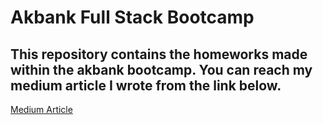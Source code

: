 # Akbank Full Stack Bootcamp

## This repository contains the homeworks made within the akbank bootcamp. You can reach my medium article I wrote from the link below.

[Medium Article](https://turhansel.medium.com/neymi%C5%9F-ya-bu-single-responsibility-principle-srp-799e7b68e639)